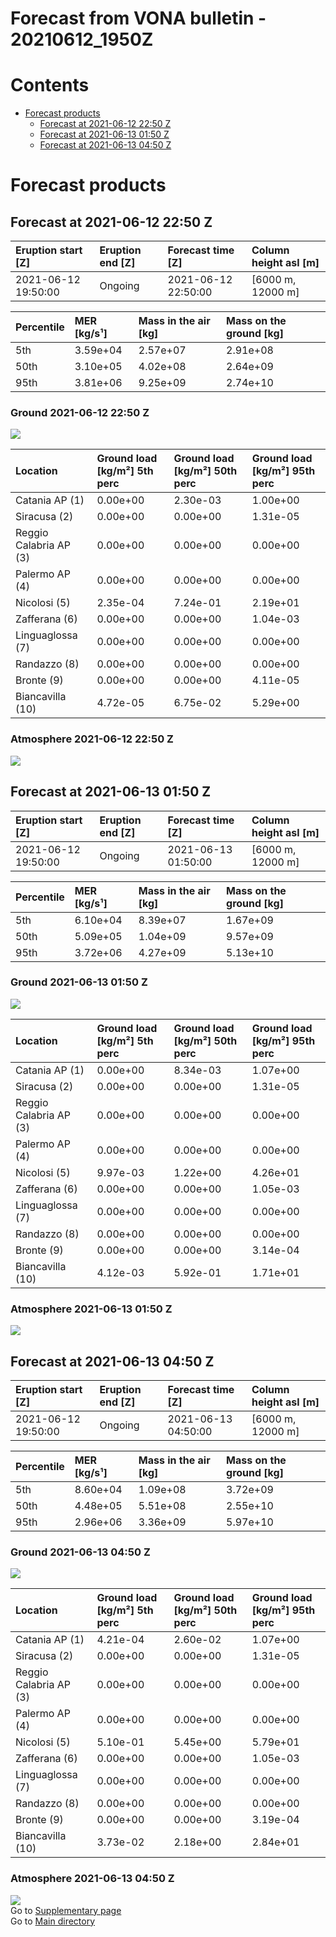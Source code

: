 
Forecast from VONA bulletin - 20210612_1950Z
============================================

Contents
========

* [Forecast products](#forecast-products)
	* [Forecast at 2021-06-12 22:50 Z](#forecast-at-2021-06-12-2250-z)
	* [Forecast at 2021-06-13 01:50 Z](#forecast-at-2021-06-13-0150-z)
	* [Forecast at 2021-06-13 04:50 Z](#forecast-at-2021-06-13-0450-z)

# Forecast products

## Forecast at 2021-06-12 22:50 Z
  

|Eruption start [Z]|Eruption end [Z]|Forecast time [Z]|Column height asl [m]|
| :--- | :--- | :--- | :--- |
|2021-06-12 19:50:00|Ongoing|2021-06-12 22:50:00|[6000 m, 12000 m]|
  
  

|Percentile|MER [kg/s¹]|Mass in the air [kg]|Mass on the ground [kg]|
| :--- | :--- | :--- | :--- |
|5th|3.59e+04|2.57e+07|2.91e+08|
|50th|3.10e+05|4.02e+08|2.64e+09|
|95th|3.81e+06|9.25e+09|2.74e+10|
  

### Ground 2021-06-12 22:50 Z
  
![](./figures/probability_grd_2021_06_12_2250_scenario_1.png)  
  
  
  
  
  
  
  
  
  

|Location|Ground load [kg/m²] 5th perc|Ground load [kg/m²] 50th perc|Ground load [kg/m²] 95th perc|
| :--- | :--- | :--- | :--- |
|Catania AP (1)|0.00e+00|2.30e-03|1.00e+00|
|Siracusa (2)|0.00e+00|0.00e+00|1.31e-05|
|Reggio Calabria AP (3)|0.00e+00|0.00e+00|0.00e+00|
|Palermo AP (4)|0.00e+00|0.00e+00|0.00e+00|
|Nicolosi (5)|2.35e-04|7.24e-01|2.19e+01|
|Zafferana (6)|0.00e+00|0.00e+00|1.04e-03|
|Linguaglossa (7)|0.00e+00|0.00e+00|0.00e+00|
|Randazzo (8)|0.00e+00|0.00e+00|0.00e+00|
|Bronte (9)|0.00e+00|0.00e+00|4.11e-05|
|Biancavilla (10)|4.72e-05|6.75e-02|5.29e+00|
  

### Atmosphere 2021-06-12 22:50 Z
  
![](./figures/probability_air_2021_06_12_2250_scenario_1_conclev_1.png)
## Forecast at 2021-06-13 01:50 Z
  

|Eruption start [Z]|Eruption end [Z]|Forecast time [Z]|Column height asl [m]|
| :--- | :--- | :--- | :--- |
|2021-06-12 19:50:00|Ongoing|2021-06-13 01:50:00|[6000 m, 12000 m]|
  
  

|Percentile|MER [kg/s¹]|Mass in the air [kg]|Mass on the ground [kg]|
| :--- | :--- | :--- | :--- |
|5th|6.10e+04|8.39e+07|1.67e+09|
|50th|5.09e+05|1.04e+09|9.57e+09|
|95th|3.72e+06|4.27e+09|5.13e+10|
  

### Ground 2021-06-13 01:50 Z
  
![](./figures/probability_grd_2021_06_13_0150_scenario_1.png)  
  
  
  
  
  
  
  
  
  

|Location|Ground load [kg/m²] 5th perc|Ground load [kg/m²] 50th perc|Ground load [kg/m²] 95th perc|
| :--- | :--- | :--- | :--- |
|Catania AP (1)|0.00e+00|8.34e-03|1.07e+00|
|Siracusa (2)|0.00e+00|0.00e+00|1.31e-05|
|Reggio Calabria AP (3)|0.00e+00|0.00e+00|0.00e+00|
|Palermo AP (4)|0.00e+00|0.00e+00|0.00e+00|
|Nicolosi (5)|9.97e-03|1.22e+00|4.26e+01|
|Zafferana (6)|0.00e+00|0.00e+00|1.05e-03|
|Linguaglossa (7)|0.00e+00|0.00e+00|0.00e+00|
|Randazzo (8)|0.00e+00|0.00e+00|0.00e+00|
|Bronte (9)|0.00e+00|0.00e+00|3.14e-04|
|Biancavilla (10)|4.12e-03|5.92e-01|1.71e+01|
  

### Atmosphere 2021-06-13 01:50 Z
  
![](./figures/probability_air_2021_06_13_0150_scenario_1_conclev_1.png)
## Forecast at 2021-06-13 04:50 Z
  

|Eruption start [Z]|Eruption end [Z]|Forecast time [Z]|Column height asl [m]|
| :--- | :--- | :--- | :--- |
|2021-06-12 19:50:00|Ongoing|2021-06-13 04:50:00|[6000 m, 12000 m]|
  
  

|Percentile|MER [kg/s¹]|Mass in the air [kg]|Mass on the ground [kg]|
| :--- | :--- | :--- | :--- |
|5th|8.60e+04|1.09e+08|3.72e+09|
|50th|4.48e+05|5.51e+08|2.55e+10|
|95th|2.96e+06|3.36e+09|5.97e+10|
  

### Ground 2021-06-13 04:50 Z
  
![](./figures/probability_grd_2021_06_13_0450_scenario_1.png)  
  
  
  
  
  
  
  
  
  

|Location|Ground load [kg/m²] 5th perc|Ground load [kg/m²] 50th perc|Ground load [kg/m²] 95th perc|
| :--- | :--- | :--- | :--- |
|Catania AP (1)|4.21e-04|2.60e-02|1.07e+00|
|Siracusa (2)|0.00e+00|0.00e+00|1.31e-05|
|Reggio Calabria AP (3)|0.00e+00|0.00e+00|0.00e+00|
|Palermo AP (4)|0.00e+00|0.00e+00|0.00e+00|
|Nicolosi (5)|5.10e-01|5.45e+00|5.79e+01|
|Zafferana (6)|0.00e+00|0.00e+00|1.05e-03|
|Linguaglossa (7)|0.00e+00|0.00e+00|0.00e+00|
|Randazzo (8)|0.00e+00|0.00e+00|0.00e+00|
|Bronte (9)|0.00e+00|0.00e+00|3.19e-04|
|Biancavilla (10)|3.73e-02|2.18e+00|2.84e+01|
  

### Atmosphere 2021-06-13 04:50 Z
  
![](./figures/probability_air_2021_06_13_0450_scenario_1_conclev_1.png)  
Go to [Supplementary page](Supplementary_page.md)  
Go to [Main directory](https://github.com/federicapardini/Real_time_ash_forecast)